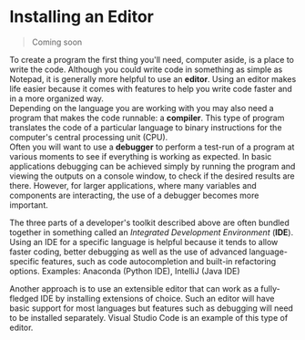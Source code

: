 # Installing an Editor

> Coming soon

To create a program the first thing you'll need, computer aside, is a place to write the code. Although you could write code in something as simple as Notepad, it is generally more helpful to use an **editor**. Using an editor makes life easier because it comes with features to help you write code faster and in a more organized way.  
Depending on the language you are working with you may also need a program that makes the code runnable: a **compiler**. This type of program translates the code of a particular language to binary instructions for the computer's central processing unit (CPU).  
Often you will want to use a **debugger** to perform a test-run of a program at various moments to see if everything is working as expected. In basic applications debugging can be achieved simply by running the program and viewing the outputs on a console window, to check if the desired results are there. However, for larger applications, where many variables and components are interacting, the use of a debugger becomes more important.

The three parts of a developer's toolkit described above are often bundled together in something called an _Integrated Development Environment_ (**IDE**). Using an IDE for a specific language is helpful because it tends to allow faster coding, better debugging as well as the use of advanced language-specific features, such as code autocompletion and built-in refactoring options. Examples: Anaconda (Python IDE), IntelliJ (Java IDE)

Another approach is to use an extensible editor that can work as a fully-fledged IDE by installing extensions of choice. Such an editor will have basic support for most languages but features such as debugging will need to be installed separately. Visual Studio Code is an example of this type of editor.
